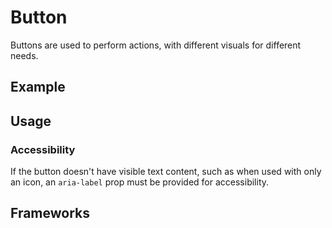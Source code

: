 <script setup>
  import Vue from './vue.md';
  import Elements from './elements.md';
  import React from './react.md';
  import Android from './android.md';
</script>

# Button

Buttons are used to perform actions, with different visuals for different needs.

<components-status react='released' vue='released' elements='released' android='released' ios='developing' />

## Example
<theme-switcher />

<button-example />

## Usage

### Accessibility

If the button doesn't have visible text content, such as when used with only an
icon, an `aria-label` prop must be provided for accessibility.

## Frameworks

<tabs-content> 
  <template #react>
   <react />
  </template>
  <template #vue>
    <vue />
  </template>
  <template #elements>
    <elements />
  </template>
  <template #android>
    <android />
  </template>
</tabs-content>